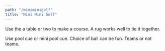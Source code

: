 ```yaml
---
path: "/miniminigolf"
title: "Mini Mini Golf"
---
```


Use the a table or two to make a course. A rug works well to tie it together.

Use pool cue or mini pool cue. Choice of ball can be fun. Teams or not teams.
